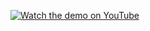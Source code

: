
[![Watch the demo on YouTube](https://img.youtube.com/vi/your_video_id/0.jpg)](https://www.youtube.com/watch?v=X7qQLzsG8UI)
